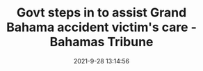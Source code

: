 ---
"title": "Govt steps in to assist Grand Bahama accident victim's care - Bahamas Tribune"
"date": "2021-9-28 13:14:56"
"feed_name": "GOOGLENEWSINDUSTRIAL"
"feed_website": "https://news.google.com/search?q=industrial%2Bincident&hl=en-US&gl=US&ceid=US:en"
"feed_rss": "https://news.google.com/rss/search?q=industrial%2Bincident&hl=en-US&gl=US&ceid=US:en"
"link": "http://www.tribune242.com/news/2021/sep/28/govt-steps-assist-grand-bahama-accident-victims-ca/"
"source": "{'href': 'http://www.tribune242.com', 'title': 'Bahamas Tribune'}"
"file": "_posts/2021-1-1-7057e4846555be9ea924e5629052c0b287c906e8.md"
"accident": "1"
"drilling": "0"
"dead": "1"
"injured": "0"
"where": "unknown site"
"place": "Freeport, Grand Bahama"
---